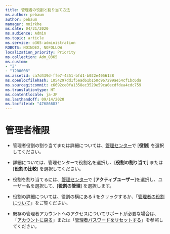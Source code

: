 ```yaml
---
title: 管理者の役割と割り当て方法
ms.author: pebaum
author: pebaum
manager: mnirkhe
ms.date: 04/21/2020
ms.audience: Admin
ms.topic: article
ms.service: o365-administration
ROBOTS: NOINDEX, NOFOLLOW
localization_priority: Priority
ms.collection: Adm_O365
ms.custom:
- "2"
- "1200008"
ms.assetid: ca7d439d-ffe7-4351-bfd1-b022e4056138
ms.openlocfilehash: 1054297dd1f5ead61b150c967299ae54cf1bc6da
ms.sourcegitcommit: c6692ce0fa1358ec3529e59ca0ecdfdea4cdc759
ms.translationtype: HT
ms.contentlocale: ja-JP
ms.lasthandoff: 09/14/2020
ms.locfileid: "47686683"
---
```

# <a name="admin-roles"></a>管理者権限

- 管理者役割の割り当てまたは詳細については、[管理センター](https://admin.microsoft.com/Adminportal/Home#/roles)で [**役割**] を選択してください。

- 詳細については、管理センターで役割名を選択し、[**役割の割り当て**] または [**役割の比較**] を選択してください。

- 役割を割り当てるには、[管理センター](https://admin.microsoft.com/Adminportal/Home#/users)で [**アクティブユーザー**]を選択し、ユーザー名を選択して、[**役割の管理**] を選択します。

- 役割の詳細については、役割の横にある **i** をクリックするか、「[管理者の役割について](https://docs.microsoft.com/microsoft-365/admin/add-users/about-admin-roles)」をご覧ください。

- 既存の管理者アカウントへのアクセスについてサポートが必要な場合は、「[アカウントに戻る](https://passwordreset.microsoftonline.com/)」または「[管理者パスワードをリセットする](https://docs.microsoft.com/microsoft-365/admin/add-users/reset-passwords#reset-my-admin-password)」を参照してください。
